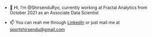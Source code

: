 - 👋 Hi, I’m @ShirsenduRyo, currently working at Fractal Analytics from October 2021 as an Associate Data Scientist
<!-- - 👀 I’m interested in ...
- 🌱 I’m currently learning ...
 -->
- 📫 You can reah me through [LinkedIn](https://www.linkedin.com/in/shirsendu-dhar-470157147/) or just mail me at sportshirsendu@gmail.com

<!---
ShirsenduRyo/ShirsenduRyo is a ✨ special ✨ repository because its `README.md` (this file) appears on your GitHub profile.
You can click the Preview link to take a look at your changes.
--->
